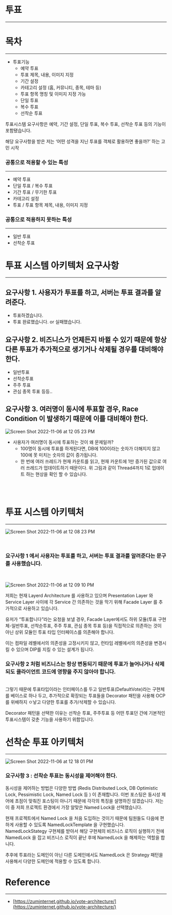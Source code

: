 # 투표 

---

# 목차

---

- 투표기능
    - 예약 투표
    - 투표 제목, 내용, 이미지 지정
    - 기간 설정
    - 카테고리 설정 (홈, 커뮤니티, 종목, 테마 등)
    - 투표 항목 명칭 및 이미지 지정 가능
    - 단일 투표
    - 복수 투표
    - 선착순 투표

투표시스템 요구사항은 예약, 기간 설정, 단일 투표, 복수 투표, 선착순 투표 등의 기능이 포함됐습니다.

해당 요구사항을 받은 저는 ‘어떤 성격을 지닌 투표를 객체로 활용하면 좋을까?’ 하는 고민 시작

### 공통으로 적용할 수 있는 특성

---

- 예약 투표
- 단일 투표 / 복수 투표
- 기간 투표 / 무기한 투표
- 카테고리 설정
- 투표 / 투표 항목 제목, 내용, 이미지 지정

### 공통으로 적용하지 못하는 특성

---

- 일반 투표
- 선착순 투표

# 투표 시스템 아키텍처 요구사항

---

## 요구사항 1. 사용자가 투표를 하고, 서버는 투표 결과를 알려준다.

- 투표하겠습니다.
- 투표 완료했습니다. or 실패했습니다.

## 요구사항 2. 비즈니스가 언제든지 바뀔 수 있기 때문에 항상 다른 투표가 추가적으로 생기거나 삭제될 경우를 대비해야 한다.

- 일반투표
- 선착순투표
- 주주 투표
- 관심 종목 투표 등등..

## 요구사항 3. 여러명이 동시에 투표할 경우, Race Condition 이 발생하기 때문에 이를 대비해야 한다.

![Screen Shot 2022-11-06 at 12 05 23 PM](https://user-images.githubusercontent.com/41246605/200152524-cbd94e0b-1fd4-4768-b595-57811d9695b3.png)




- 사용자가 여러명이 동시에 투표하는 것이 왜 문제일까?
    - 100명이 동시에 투표를 하게된다면, DB에 100이라는 숫자가 더해지지 않고 100에 못 미치는 숫자의 값이 증가됩니다.
    - 한 번에 여러 쓰레드가 현재 카운트를 읽고, 현재 카운트에 1만 증가된 값으로 여러 쓰레드가 업데이트하기 때문이다. 위 그림과 같이 Thread4까지 1로 업데이트 하는 현상을 확인 할 수 있습니다.

<br />
<br />

# 투표 시스템 아키텍처

---


![Screen Shot 2022-11-06 at 12 08 23 PM](https://user-images.githubusercontent.com/41246605/200152531-a73460bc-da8a-44a8-ac71-08d66604e71a.png)

<br />

### 요구사항 1 에서 사용자는 투표를 하고, 서버는 투표 결과를 알려준다는 문구를 사용했습니다.

<br />

![Screen Shot 2022-11-06 at 12 09 10 PM](https://user-images.githubusercontent.com/41246605/200152532-8059d2b0-b6c5-4d5e-bea2-7d5ce6e5c9b0.png)



저희는 현재 Layerd Architecture 를 사용하고 있으며 Presentation Layer 와 Service Layer 사이에 각 Service 간 의존하는 것을 막기 위해 Facade Layer 를 추가적으로 사용하고 있습니다.

유저가 “투표합니다”라는 요청을 보낼 경우, Facade Layer에서도 하위 모듈(투표 구현체-일반투표, 선착순투표, 주주 투표, 관심 종목 투표 등)을 직접적으로 의존하는 것이 아닌 상위 모듈인 투표 타입 인터페이스를 의존해야 합니다.

이는 컴파일 레벨에서의 의존성을 고정시키지 않고, 런타임 레벨에서의 의존성을 변경시킬 수 있으며 DIP를 지킬 수 있는 설계가 됩니다.

### 요구사항 2 처럼 비즈니스는 항상 변동되기 때문에 투표가 늘어나거나 삭제되도  클라이언트 코드에 영향을 주지 않아야 합니다.

<br />
그렇기 때문에 투표타입이라는 인터페이스를 두고 일반투표(DefaultVote)라는 구현체를 베이스로 하나 두고, 추가적으로 확장되는 투표들을 Decorator 패턴을 사용해 OCP 를 위배하지 ㅇ낳고 다양한 투표를 추가/삭제할 수 있습니다.

Decorator 패턴을 선택한 이유는 선착순 투표, 주주투표 등 어떤 투표던 간에 기본적인 투표시스템이 갖춘 기능을 사용하기 위함입니다.

# 선착순 투표 아키텍처

---

![Screen Shot 2022-11-06 at 12 18 01 PM](https://user-images.githubusercontent.com/41246605/200152534-1b01a527-25d4-40f8-b93c-943baf3028d2.png)


### 요구사항 3 : 선착순 투표는 동시성을 제어해야 한다.

동시성을 제어하는 방법은 다양한 방법 (Redis Distributed Lock, DB Optimistic Lock, Pessimistic Lock, Named Lock 등 ) 이 존재합니다. 이번 포스팅은 동시성 제어에 초점이 맞춰진 포스팅이 아니기 때문에 각각의 특징을 설명하진 않겠습니다. 저는 이 중 저희 프로젝트 환경에서 가장 알맞은 Named Lock을 선택했습니다.

현재 프로젝트에서 Named Lock 을 처음 도입하는 것이기 때문에 팀원들도 다음에 편하게 사용할 수 있도록 NamedLockTemplate 을 구현했습니다. NamedLockStategy 구현체를 받아서 해당 구현체의 비즈니스 로직이 실행하기 전에 NamedLock 을 잡고 비즈니스 로직이 끝난 후에 NamedLock 을 해제하는 역할을 합니다.

추후에 투표라는 도메인이 아닌 다른 도메인에서도 NamedLock 은 Strategy 패턴을 사용해서 다양한 도메인에 적용할 수 있도록 합니다.


# Reference

---

- [https://zuminternet.github.io/vote-architecture/](https://zuminternet.github.io/vote-architecture/)


